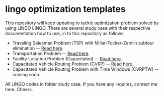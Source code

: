 # lingo optimization templates
This repository will keep updating to tackle optimization problem solved by using LINDO LINGO. There are several study case with their respective documentation how to use, in to this repository as follows:
* Traveling Salesman Problem (TSP) with Miller-Tucker-Zemlin subtour elimination -- [Read here](https://medium.com/@over_boxed/traveling-salesman-problem-in-lingo-adbf55da3467).
* Transportation Problem -- [Read here](https://medium.com/@over_boxed/solving-transportation-problems-in-excel-solver-ca160478811c).
* Facility Location Problem (Capacitated) -- [Read here](https://medium.com/@over_boxed/exercise-capacitated-facility-location-problem-f1ef621866e8).
* Capacitated Vehicle Routing Problem (CVRP) -- [Read here](https://medium.com/@over_boxed/capacitated-vehicle-routing-problem-with-lingo-427c2d3bf724).
* Capacitated Vehicle Routing Problem with Time Windows (CVRPTW) -- coming soon.

All LINGO codes in folder study case. 
If you have any inquires, contact me here. Cheers.
